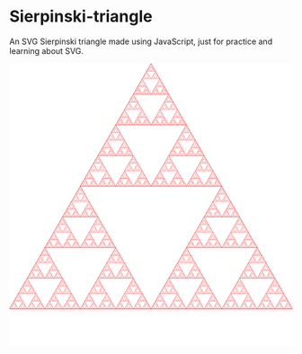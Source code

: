 # Sierpinski-triangle
An SVG Sierpinski triangle made using JavaScript, just for practice and learning about SVG.

![Sierpinski triangle](./triangle.svg)
